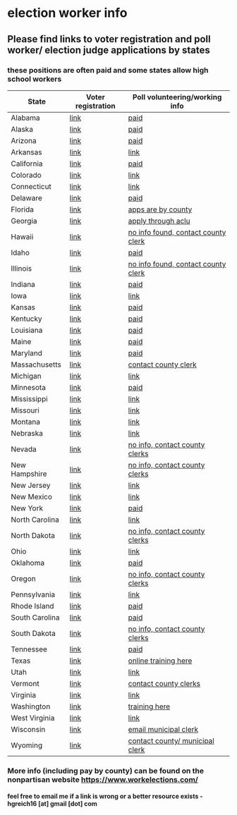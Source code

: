 # election worker info
## Please find links to voter registration and poll worker/ election judge applications by states
### these positions are often paid and some states allow high school workers

| State  | Voter registration | Poll volunteering/working info |
| ------------- | ------------- | ------------- |
| Alabama | [link](https://www.alabamainteractive.org/sos/voter_registration/voterRegistrationWelcome.action) | [paid](https://www.sos.alabama.gov/alabama-votes/become-poll-worker) |
| Alaska | [link](https://voterregistration.alaska.gov/) | [paid](https://elections.alaska.gov/Core/workers_poll.php) |
| Arizona | [link](https://servicearizona.com/) | [paid](https://azsos.gov/pollworker-signup) |
| Arkansas | [link](https://www.sos.arkansas.gov/elections/voter-information) | [link](https://www.arkansas.gov/sbec/training-resources/) |
| California | [link](http://registertovote.ca.gov/) | [paid](https://www.sos.ca.gov/elections/poll-worker-information) |
| Colorado | [link](https://www.sos.state.co.us/pubs/elections/vote/VoterHome.html) | [link](https://www.sos.state.co.us/pubs/elections/Resources/BecomeElectionJudge.html) |
| Connecticut | [link](https://portal.ct.gov/SOTS/Election-Services/Voter-Information/Voter-Registration-Information) | [link](https://dart-ct.communityos.org/polling-opportunities) |
| Delaware | [link](https://elections.delaware.gov/voter/index.shtml) | [paid](https://elections.delaware.gov/information/electionofficers.shtml) |
| Florida | [link](https://registertovoteflorida.gov/home) | [apps are by county](https://www.google.com/search?sxsrf=ALeKk03TAqfesiFXuIH6A3XbyjrMMNaNZA%3A1600476856867&ei=uFZlX5e4NK6rytMP45eBmAo&q=florida+election+worker&oq=florida+election+worker&gs_lcp=CgZwc3ktYWIQAzICCAAyBggAEBYQHjIGCAAQFhAeMgYIABAWEB4yBggAEBYQHjIGCAAQFhAeMgYIABAWEB4yBggAEBYQHjIGCAAQFhAeMgYIABAWEB46BwgAEEcQsAM6CwgAELEDEIMBEJECOggIABCxAxCRAjoICAAQsQMQgwE6BAgAEEM6BQguELEDOgUIABCxAzoFCAAQkQI6BAgAEAo6BAgAEA06BwgAEBQQhwJQ_HxY5qQBYPClAWgGcAB4AIABaogB5gySAQQxOS4xmAEAoAEBqgEHZ3dzLXdpesgBCLgBAsABAQ&sclient=psy-ab&ved=0ahUKEwiX9Jj0gPTrAhWulXIEHeNLAKMQ4dUDCA0&uact=5) |
| Georgia | [link](https://www.mvp.sos.ga.gov/MVP/mvp.do) | [apply through aclu](https://secure.everyaction.com/IjpK06QnwUuFeVrsKCauaw2) |
| Hawaii | [link](https://elections.hawaii.gov/) | [no info found, contact county clerk](https://elections.hawaii.gov/resources/county-election-divisions/) |
| Idaho | [link](https://idahovotes.gov/online-voter-tools/) | [paid](https://idahovotes.gov/poll-workers/) |
| Illinois | [link](https://ova.elections.il.gov/) | [no info found, contact county clerk](http://www.illinoiscourts.gov/circuitcourt/circuitcourtjudges/ccc_county.asp) |
| Indiana | [link](https://indianavoters.in.gov/) | [paid](https://www.in.gov/sos/elections/2674.htm) |
| Iowa | [link](https://mymvd.iowadot.gov/Account/Login?ReturnUrl=%2FVoterRegistration) | [link](https://pollworker.iowa.gov/) |
| Kansas | [link](https://www.kdor.ks.gov/Apps/VoterReg/Default.aspx) | [paid](https://sos.ks.gov/elections/volunteer.html) |
| Kentucky | [link](https://vrsws.sos.ky.gov/ovrweb/) | [paid](https://elect.ky.gov/Voters/Pages/Become-a-Precinct-Election-Officer.aspx) |
| Louisiana | [link](https://www.sos.la.gov/ElectionsAndVoting/Pages/OnlineVoterRegistration.aspx) | [paid](https://www.sos.la.gov/ElectionsAndVoting/GetInvolved/BecomeAnElectionWorker/Pages/default.aspx) |
| Maine | [link](https://www.maine.gov/sos/cec/elec/voter-info/votreg.html) | [paid](https://www.voteinmaine.com/work/) |
| Maryland | [link](https://voterservices.elections.maryland.gov/OnlineVoterRegistration/InstructionsStep1) | [paid](https://elections.maryland.gov/get_involved/election_judges.html) |
| Massachusetts | [link](https://www.sec.state.ma.us/ovr/) | [contact county clerk](https://www.sec.state.ma.us/ele/eleclk/clkidx.htm) |
| Michigan | [link](https://mvic.sos.state.mi.us/Home/Index) | [link](https://www.michigan.gov/sos/0,4670,7-127-1633_11976_98803---,00.html) |
| Minnesota | [link](https://www.sos.state.mn.us/elections-voting/) | [paid](https://www.sos.state.mn.us/elections-voting/get-involved/become-an-election-judge/) |
| Mississippi | [link](https://www.sos.ms.gov/elections-voting/pages/voter-registration-information.aspx) |[link](https://www.sos.ms.gov/Elections-Voting/Pages/PollWorkerPortal.aspx) |
| Missouri | [link](https://www.sos.mo.gov/elections) | [link](https://www.sos.mo.gov/pollworker/signup.asp) |
| Montana | [link](https://sosmt.gov/elections/vote/) | [link](https://sosmt.gov/elections/judge/) |
| Nebraska | [link](https://sos.nebraska.gov/elections/registering-vote) | [link](https://sos.nebraska.gov/sites/sos.nebraska.gov/files/doc/elections/election%20worker%20brochure.pdf) |
| Nevada | [link](https://www.registertovotenv.gov/) | [no info, contact county clerks](https://www.nvsos.gov/sos/elections/voters/county-clerk-contact-information) |
| New Hampshire | [link](https://sos.nh.gov/elections/voters/register-to-vote/) | [no info, contact county clerks](https://app.sos.nh.gov/Public/ClerkDetails.aspx) |
| New Jersey | [link](https://voter.svrs.nj.gov/register) | [link](https://nj.gov/state/elections/pollworker.shtml) |
| New Mexico | [link](https://www.sos.state.nm.us/voting-and-elections/) | [link](https://docs.google.com/forms/d/e/1FAIpQLSfQNb2penUzlN13fC2P2Fb7o-qPUAerFRW9hs_I5fd6PhF__Q/viewform) |
| New York | [link](https://www.ny.gov/services/register-vote) | [paid](https://www.elections.ny.gov/BecomePollworker.html) |
| North Carolina | [link](https://www.ncsbe.gov/registering/how-register) | [link](https://www.ncsbe.gov/about-elections/get-involved-elections) |
| North Dakota | [link](https://vip.sos.nd.gov/PortalListDetails.aspx?ptlhPKID=79&ptlPKID=7) | [no info, contact county clerks](https://www.google.com/search?sxsrf=ALeKk00qhUDT65hN-0WSgx8yMqeML_WZWg%3A1600480200573&ei=yGNlX6HEIouwytMP6silkAY&q=north+dakota+county+clerks&oq=north+dakota+county+clerks&gs_lcp=CgZwc3ktYWIQAzIECAAQHjoHCAAQRxCwA1C0SFi0SGCxSmgBcAB4AIABVIgBVJIBATGYAQCgAQGqAQdnd3Mtd2l6yAEIwAEB&sclient=psy-ab&ved=0ahUKEwihyMyujfTrAhULmHIEHWpkCWIQ4dUDCA0&uact=5) |
| Ohio | [link](https://olvr.ohiosos.gov/) | [link](https://www.ohiosos.gov/elections/poll-workers/) |
| Oklahoma | [link](https://www.ok.gov/elections/Voter_Info/Register_to_Vote/) | [paid](https://www.ok.gov/elections/Voter_Info/Poll_Worker_Opportunities/) |
| Oregon | [link](https://sos.oregon.gov/voting/Pages/registration.aspx?lang=en) | [no info, contact county clerks](https://sos.oregon.gov/elections/pages/countyofficials.aspx) |
| Pennsylvania | [link](https://www.pavoterservices.pa.gov/Pages/VoterRegistrationApplication.aspx) | [link](https://www.votespa.com/Resources/Pages/Be-a-Poll-Worker.aspx) |
| Rhode Island | [link](https://vote.sos.ri.gov/Home/RegistertoVote?ActiveFlag=1) | [paid](https://elections.ri.gov/pollworkers/) |
| South Carolina | [link](https://www.scvotes.gov/) | [paid](https://noexcusesc.com/apply-to-be-a-poll-manager/) |
| South Dakota | [link](https://sdsos.gov/elections-voting/voting/register-to-vote/default.aspx) | [no info, contact county clerks](https://www.google.com/search?sxsrf=ALeKk015wK0MJxCvI0xnvAUB_gtr9wkjfw%3A1600480903402&ei=h2ZlX-aRGK6LytMPppOh-Aw&q=south+dakota+county+clerk&oq=south+dakota+county+clerk&gs_lcp=CgZwc3ktYWIQAzIECCMQJzICCAAyBggAEBYQHjIGCAAQFhAeMgYIABAWEB4yBggAEBYQHjIGCAAQFhAeMgYIABAWEB4yBggAEBYQHjIGCAAQFhAeOgcIABBHELADUN-AAVjfgAFglIMBaAFwAHgAgAFHiAFHkgEBMZgBAKABAaoBB2d3cy13aXrIAQi4AQLAAQE&sclient=psy-ab&ved=0ahUKEwim8d39j_TrAhWuhXIEHaZJCM8Q4dUDCA0&uact=5) |
| Tennessee | [link](https://ovr.govote.tn.gov/) | [paid](https://sos.tn.gov/products/elections/how-can-i-become-poll-official) |
| Texas | [link](https://www.sos.state.tx.us/elections/voter/reqvr.shtml) | [online training here](https://pollworkertraining.sos.texas.gov/) |
| Utah | [link](https://secure.utah.gov/voterreg/index.html) | [link](https://ssl.utahcounty.gov/dept/clerkaud/elections/WorkerApp.html) |
| Vermont | [link](https://olvr.vermont.gov/) | [contact county clerks](https://sos.vermont.gov/elections/town-clerks/) |
| Virginia | [link](https://www.elections.virginia.gov/) | [link](https://www.elections.virginia.gov/officer-of-elections/) |
| Washington | [link](https://olvr.votewa.gov/) | [training here](https://www.sos.wa.gov/elections/certification_training.aspx) |
| West Virginia | [link](https://ovr.sos.wv.gov/Register/Landing#Qualifications) | [link](https://services.sos.wv.gov/Elections/PollWorkers/Register/) |
| Wisconsin | [link](https://myvote.wi.gov/en-us/RegisterToVote) | [email municipal clerk](https://myvote.wi.gov/en-us/PollWorker) |
| Wyoming | [link](https://sos.wyo.gov/elections/state/registeringtovote.aspx) | [contact county/ municipal clerk](https://www.workelections.com/states/56/Wyoming) |

### More info (including pay by county) can be found on the nonpartisan website https://www.workelections.com/
#### feel free to email me if a link is wrong or a better resource exists - hgreich16 [at] gmail [dot] com
